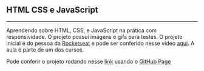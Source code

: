 ## HTML CSS e JavaScript 
---

Aprendendo sobre HTML, CSS, e JavaScript na prática com responsividade.
O projeto possui imagens e gifs para testes.
O projeto inicial é do pessoa da [Rocketseat](https://rocketseat.com.br) e pode ser conferido nesse vídeo [aqui](https://www.youtube.com/watch?v=H91DhKPjhPk&t=477s). A aula é parte de um dos cursos. 

Pode conferir o projeto rodando nesse [link](https://b2evandro.github.io/html__CSS) usando o [GitHub Page](https://pages.github.com/)